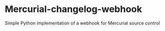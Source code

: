 # Mercurial-changelog-webhook
Simple Python implementation of a webhook for Mercurial source control
